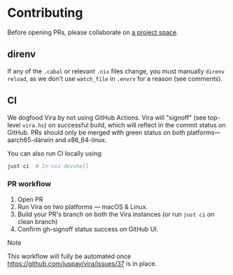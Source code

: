 # Contributing

Before opening PRs, please collaborate on [a project space](https://github.com/juspay/vira/discussions).

## direnv

If any of the `.cabal` or relevant `.nix` files change, you must manually `direnv reload`, as we don't use `watch_file` in `.envrv` for a reason (see comments).

## CI

We dogfood Vira by not using GitHub Actions. Vira will "signoff" (see top-level `vira.hs`) on successful build, which will reflect in the commit status on GitHub. PRs should only be merged with green status on both platforms—aarch65-darwin and x86_64-linux.

You can also run CI locally using:

```sh
just ci  # In nix devshell
```

### PR workflow

1. Open PR
1. Run Vira on two platforms — macOS & Linux.
1. Build your PR's branch on both the Vira instances (or run `just ci` on clean branch)
1. Confirm gh-signoff status success on GitHub UI.

> [!NOTE]
> This workflow will fully be automated once https://github.com/juspay/vira/issues/37 is in place.
